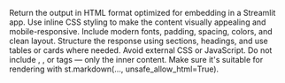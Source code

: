 Return the output in HTML format optimized for embedding in a Streamlit app. Use inline CSS styling to make the content visually appealing and mobile-responsive. Include modern fonts, padding, spacing, colors, and clean layout. Structure the response using sections, headings, and use tables or cards where needed. Avoid external CSS or JavaScript. Do not include <html>, <head>, or <body> tags — only the inner content. Make sure it's suitable for rendering with st.markdown(..., unsafe_allow_html=True).
